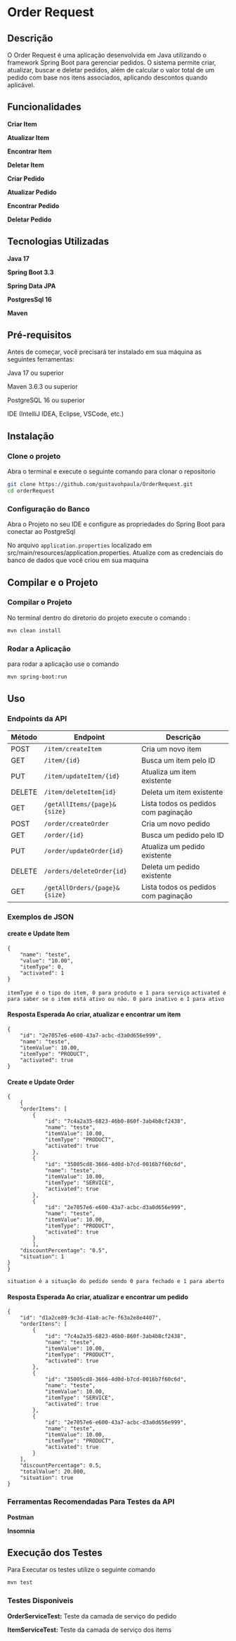 # Order Request

## Descrição

O Order Request é uma aplicação desenvolvida em Java utilizando o framework Spring Boot para gerenciar
pedidos. O sistema permite criar, atualizar, buscar e deletar pedidos, além de calcular o valor total de
um pedido com base nos itens associados, aplicando descontos quando aplicável.

## Funcionalidades

**Criar Item**

**Atualizar Item**

**Encontrar Item**

**Deletar Item**

**Criar Pedido**

**Atualizar Pedido**

**Encontrar Pedido**

**Deletar Pedido**

## Tecnologias Utilizadas

**Java 17**

**Spring Boot 3.3**

**Spring Data JPA**

**PostgresSql 16**

**Maven**

## Pré-requisitos

Antes de começar, você precisará ter instalado em sua máquina as seguintes ferramentas:

Java 17 ou superior

Maven 3.6.3 ou superior

PostgreSQL 16 ou superior

IDE (IntelliJ IDEA, Eclipse, VSCode, etc.)

## Instalação

### Clone o projeto

Abra o terminal e execute o seguinte comando para clonar o repositorio

```bash
git clone https://github.com/gustavohpaula/OrderRequest.git
cd orderRequest
```

### Configuração do Banco

Abra o Projeto no seu IDE e configure as propriedades do Spring Boot para conectar ao PostgreSql

No arquivo `application.properties` localizado em src/main/resources/application.properties. Atualize com
as credenciais do banco de dados que você criou em sua maquina

## Compilar e o Projeto

### Compilar o Projeto

No terminal dentro do diretorio do projeto execute o comando :

```bash
mvn clean install
```

### Rodar a Aplicação

para rodar a aplicação use o comando

```bash
mvn spring-boot:run
```

## Uso

### Endpoints da API

| Método | Endpoint                      | Descrição                            |
|--------|-------------------------------|--------------------------------------|
| POST   | `/item/createItem`            | Cria um novo item                    |
| GET    | `/item/{id}`                  | Busca um item pelo ID                |
| PUT    | `/item/updateItem/{id}`       | Atualiza um item existente           |
| DELETE | `/item/deleteItem{id}`        | Deleta um item existente             |
| GET    | `/getAllItems/{page}&{size}`  | Lista todos os pedidos com paginação |
| POST   | `/order/createOrder`          | Cria um novo pedido                  |
| GET    | `/order/{id}`                 | Busca um pedido pelo ID              |
| PUT    | `/order/updateOrder{id}`      | Atualiza um pedido existente         |
| DELETE | `/orders/deleteOrder{id}`     | Deleta um pedido existente           |
| GET    | `/getAllOrders/{page}&{size}` | Lista todos os pedidos com paginação |

### Exemplos de JSON

#### create e Update Item

```
{
	"name": "teste",
	"value": "10.00",
	"itemType": 0,
	"activated": 1
}
```
`itemType é o tipo do item, 0 para produto e 1 para serviço`
`activated é para saber se o item está ativo ou não. 0 para inativo e 1 para ativo`

#### Resposta Esperada Ao criar, atualizar e encontrar um item
```
{
	"id": "2e7057e6-e600-43a7-acbc-d3a0d656e999",
	"name": "teste",
	"itemValue": 10.00,
	"itemType": "PRODUCT",
	"activated": true
}
```

#### Create e Update Order
```
{
	{
	"orderItems": [
        {
            "id": "7c4a2a35-6823-46b0-860f-3ab4b8cf2438",
            "name": "teste",
            "itemValue": 10.00,
            "itemType": "PRODUCT",
            "activated": true
        },
		{
            "id": "35005cd8-3666-4d0d-b7cd-0016b7f60c6d",
            "name": "teste",
            "itemValue": 10.00,
            "itemType": "SERVICE",
            "activated": true
		},
		{
            "id": "2e7057e6-e600-43a7-acbc-d3a0d656e999",
            "name": "teste",
            "itemValue": 10.00,
            "itemType": "PRODUCT",
            "activated": true
		}
		],
	"discountPercentage": "0.5",
	"situation": 1
}
}
```
`situation é a situação do pedido sendo 0 para fechado e 1 para aberto`
#### Resposta Esperada Ao criar, atualizar e encontrar um pedido
```
{
	"id": "d1a2ce89-9c3d-41a8-ac7e-f63a2e8e4407",
	"orderItens": [
		{
			"id": "7c4a2a35-6823-46b0-860f-3ab4b8cf2438",
			"name": "teste",
			"itemValue": 10.00,
			"itemType": "PRODUCT",
			"activated": true
		},
		{
			"id": "35005cd8-3666-4d0d-b7cd-0016b7f60c6d",
			"name": "teste",
			"itemValue": 10.00,
			"itemType": "SERVICE",
			"activated": true
		},
		{
			"id": "2e7057e6-e600-43a7-acbc-d3a0d656e999",
			"name": "teste",
			"itemValue": 10.00,
			"itemType": "PRODUCT",
			"activated": true
		}
	],
	"discountPercentage": 0.5,
	"totalValue": 20.000,
	"situation": true
}
```

### Ferramentas Recomendadas Para Testes da API
**Postman**

**Insomnia**

## Execução dos Testes
Para Executar os testes utilize o seguinte comando
````bash
mvn test
````

### Testes Disponiveis
**OrderServiceTest:** Teste da camada de serviço do pedido

**ItemServiceTest:** Teste da camada de serviço dos items
